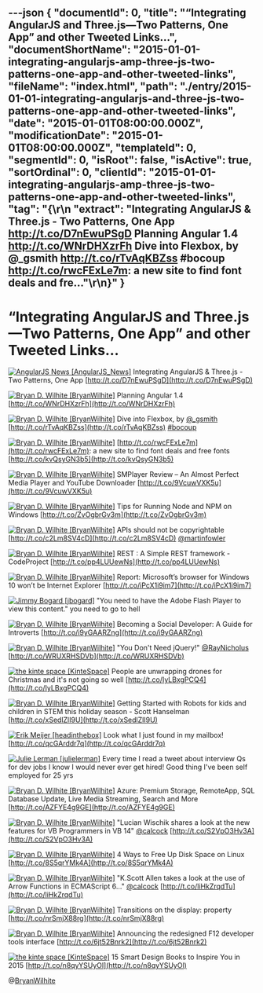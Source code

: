 ---json
{
  "documentId": 0,
  "title": "“Integrating AngularJS and Three.js—Two Patterns, One App” and other Tweeted Links…",
  "documentShortName": "2015-01-01-integrating-angularjs-amp-three-js-two-patterns-one-app-and-other-tweeted-links",
  "fileName": "index.html",
  "path": "./entry/2015-01-01-integrating-angularjs-and-three-js-two-patterns-one-app-and-other-tweeted-links",
  "date": "2015-01-01T08:00:00.000Z",
  "modificationDate": "2015-01-01T08:00:00.000Z",
  "templateId": 0,
  "segmentId": 0,
  "isRoot": false,
  "isActive": true,
  "sortOrdinal": 0,
  "clientId": "2015-01-01-integrating-angularjs-amp-three-js-two-patterns-one-app-and-other-tweeted-links",
  "tag": "{\r\n  \"extract\": \"Integrating AngularJS & Three.js - Two Patterns, One App http://t.co/D7nEwuPSgD  Planning Angular 1.4 http://t.co/WNrDHXzrFh  Dive into Flexbox, by @_gsmith http://t.co/rTvAqKBZss #bocoup  http://t.co/rwcFExLe7m: a new site to find font deals and fre...\"\r\n}"
}
---

# “Integrating AngularJS and Three.js—Two Patterns, One App” and other Tweeted Links…

[<img alt="AngularJS News [AngularJS_News]" src="https://songhay.blob.core.windows.net/shared-social-twitter/AngularJS_News.png">](https://t.co/3hnT1SMSRh "AngularJS News [AngularJS_News]") <span>Integrating AngularJS & Three.js - Two Patterns, One App [http://t.co/D7nEwuPSgD](http://t.co/D7nEwuPSgD)</span>

[<img alt="Bryan D. Wilhite [BryanWilhite]" src="https://songhay.blob.core.windows.net/shared-social-twitter/BryanWilhite.jpeg">](http://t.co/UNdqV0Z1zz "Bryan D. Wilhite [BryanWilhite]") <span>Planning Angular 1.4 [http://t.co/WNrDHXzrFh](http://t.co/WNrDHXzrFh)</span>

[<img alt="Bryan D. Wilhite [BryanWilhite]" src="https://songhay.blob.core.windows.net/shared-social-twitter/BryanWilhite.jpeg">](http://t.co/UNdqV0Z1zz "Bryan D. Wilhite [BryanWilhite]") <span>Dive into Flexbox, by [@_gsmith](http://twitter.com/_gsmith) [http://t.co/rTvAqKBZss](http://t.co/rTvAqKBZss) [#bocoup](http://search.twitter.com/search?q=%23bocoup)</span>

[<img alt="Bryan D. Wilhite [BryanWilhite]" src="https://songhay.blob.core.windows.net/shared-social-twitter/BryanWilhite.jpeg">](http://t.co/UNdqV0Z1zz "Bryan D. Wilhite [BryanWilhite]") <span>[http://t.co/rwcFExLe7m](http://t.co/rwcFExLe7m): a new site to find font deals and free fonts [http://t.co/kvQsyGN3b5](http://t.co/kvQsyGN3b5)</span>

[<img alt="Bryan D. Wilhite [BryanWilhite]" src="https://songhay.blob.core.windows.net/shared-social-twitter/BryanWilhite.jpeg">](http://t.co/UNdqV0Z1zz "Bryan D. Wilhite [BryanWilhite]") <span>SMPlayer Review – An Almost Perfect Media Player and YouTube Downloader [http://t.co/9VcuwVXK5u](http://t.co/9VcuwVXK5u)</span>

[<img alt="Bryan D. Wilhite [BryanWilhite]" src="https://songhay.blob.core.windows.net/shared-social-twitter/BryanWilhite.jpeg">](http://t.co/UNdqV0Z1zz "Bryan D. Wilhite [BryanWilhite]") <span>Tips for Running Node and NPM on Windows [http://t.co/ZvOgbrGv3m](http://t.co/ZvOgbrGv3m)</span>

[<img alt="Bryan D. Wilhite [BryanWilhite]" src="https://songhay.blob.core.windows.net/shared-social-twitter/BryanWilhite.jpeg">](http://t.co/UNdqV0Z1zz "Bryan D. Wilhite [BryanWilhite]") <span>APIs should not be copyrightable [http://t.co/c2Lm8SV4cD](http://t.co/c2Lm8SV4cD) [@martinfowler](http://twitter.com/martinfowler)</span>

[<img alt="Bryan D. Wilhite [BryanWilhite]" src="https://songhay.blob.core.windows.net/shared-social-twitter/BryanWilhite.jpeg">](http://t.co/UNdqV0Z1zz "Bryan D. Wilhite [BryanWilhite]") <span>REST : A Simple REST framework - CodeProject [http://t.co/pp4LUUewNs](http://t.co/pp4LUUewNs)</span>

[<img alt="Bryan D. Wilhite [BryanWilhite]" src="https://songhay.blob.core.windows.net/shared-social-twitter/BryanWilhite.jpeg">](http://t.co/UNdqV0Z1zz "Bryan D. Wilhite [BryanWilhite]") <span>Report: Microsoft’s browser for Windows 10 won’t be Internet Explorer [http://t.co/iPcX1i9im7](http://t.co/iPcX1i9im7)</span>

[<img alt="Jimmy Bogard [jbogard]" src="https://songhay.blob.core.windows.net/shared-social-twitter/jbogard.png">](http://t.co/OxltGBerJu "Jimmy Bogard [jbogard]") <span>"You need to have the Adobe Flash Player to view this content." you need to go to hell</span>

[<img alt="Bryan D. Wilhite [BryanWilhite]" src="https://songhay.blob.core.windows.net/shared-social-twitter/BryanWilhite.jpeg">](http://t.co/UNdqV0Z1zz "Bryan D. Wilhite [BryanWilhite]") <span>Becoming a Social Developer: A Guide for Introverts [http://t.co/i9yGAARZng](http://t.co/i9yGAARZng)</span>

[<img alt="Bryan D. Wilhite [BryanWilhite]" src="https://songhay.blob.core.windows.net/shared-social-twitter/BryanWilhite.jpeg">](http://t.co/UNdqV0Z1zz "Bryan D. Wilhite [BryanWilhite]") <span>"You Don't Need jQuery!" [@RayNicholus](http://twitter.com/RayNicholus) [http://t.co/WRUXRHSDVb](http://t.co/WRUXRHSDVb)</span>

[<img alt="the kinte space [KinteSpace]" src="https://songhay.blob.core.windows.net/shared-social-twitter/KinteSpace.png">](http://t.co/s5roAXuR0y "the kinte space [KinteSpace]") <span>People are unwrapping drones for Christmas and it's not going so well [http://t.co/IyLBxgPCQ4](http://t.co/IyLBxgPCQ4)</span>

[<img alt="Bryan D. Wilhite [BryanWilhite]" src="https://songhay.blob.core.windows.net/shared-social-twitter/BryanWilhite.jpeg">](http://t.co/UNdqV0Z1zz "Bryan D. Wilhite [BryanWilhite]") <span>Getting Started with Robots for kids and children in STEM this holiday season - Scott Hanselman [http://t.co/xSedlZlI9U](http://t.co/xSedlZlI9U)</span>

[<img alt="Erik Meijer [headinthebox]" src="https://songhay.blob.core.windows.net/shared-social-twitter/headinthebox.jpeg">](http://t.co/LX6r9PgJAw "Erik Meijer [headinthebox]") <span>Look what I just found in my mailbox! [http://t.co/qcGArddr7q](http://t.co/qcGArddr7q)</span>

[<img alt="Julie Lerman [julielerman]" src="https://songhay.blob.core.windows.net/shared-social-twitter/julielerman.jpeg">](http://t.co/FtL7wpKePq "Julie Lerman [julielerman]") <span>Every time I read a tweet about interview Qs for dev jobs I know I would never ever get hired! Good thing I've been self employed for 25 yrs</span>

[<img alt="Bryan D. Wilhite [BryanWilhite]" src="https://songhay.blob.core.windows.net/shared-social-twitter/BryanWilhite.jpeg">](http://t.co/UNdqV0Z1zz "Bryan D. Wilhite [BryanWilhite]") <span>Azure: Premium Storage, RemoteApp, SQL Database Update, Live Media Streaming, Search and More [http://t.co/AZFYE4g9GE](http://t.co/AZFYE4g9GE)</span>

[<img alt="Bryan D. Wilhite [BryanWilhite]" src="https://songhay.blob.core.windows.net/shared-social-twitter/BryanWilhite.jpeg">](http://t.co/UNdqV0Z1zz "Bryan D. Wilhite [BryanWilhite]") <span>"Lucian Wischik shares a look at the new features for VB Programmers in VB 14" [@calcock](http://twitter.com/calcock) [http://t.co/S2VpO3Hv3A](http://t.co/S2VpO3Hv3A)</span>

[<img alt="Bryan D. Wilhite [BryanWilhite]" src="https://songhay.blob.core.windows.net/shared-social-twitter/BryanWilhite.jpeg">](http://t.co/UNdqV0Z1zz "Bryan D. Wilhite [BryanWilhite]") <span>4 Ways to Free Up Disk Space on Linux [http://t.co/8S5qrYMk4A](http://t.co/8S5qrYMk4A)</span>

[<img alt="Bryan D. Wilhite [BryanWilhite]" src="https://songhay.blob.core.windows.net/shared-social-twitter/BryanWilhite.jpeg">](http://t.co/UNdqV0Z1zz "Bryan D. Wilhite [BryanWilhite]") <span>"K.Scott Allen takes a look at the use of Arrow Functions in ECMAScript 6..." [@calcock](http://twitter.com/calcock) [http://t.co/liHkZrqdTu](http://t.co/liHkZrqdTu)</span>

[<img alt="Bryan D. Wilhite [BryanWilhite]" src="https://songhay.blob.core.windows.net/shared-social-twitter/BryanWilhite.jpeg">](http://t.co/UNdqV0Z1zz "Bryan D. Wilhite [BryanWilhite]") <span>Transitions on the display: property [http://t.co/nrSmjX88rg](http://t.co/nrSmjX88rg)</span>

[<img alt="Bryan D. Wilhite [BryanWilhite]" src="https://songhay.blob.core.windows.net/shared-social-twitter/BryanWilhite.jpeg">](http://t.co/UNdqV0Z1zz "Bryan D. Wilhite [BryanWilhite]") <span>Announcing the redesigned F12 developer tools interface [http://t.co/6jt52Bnrk2](http://t.co/6jt52Bnrk2)</span>

[<img alt="the kinte space [KinteSpace]" src="https://songhay.blob.core.windows.net/shared-social-twitter/KinteSpace.png">](http://t.co/s5roAXuR0y "the kinte space [KinteSpace]") <span>15 Smart Design Books to Inspire You in 2015 [http://t.co/n8qyYSUyOl](http://t.co/n8qyYSUyOl)</span>

@[BryanWilhite](https://twitter.com/BryanWilhite)

